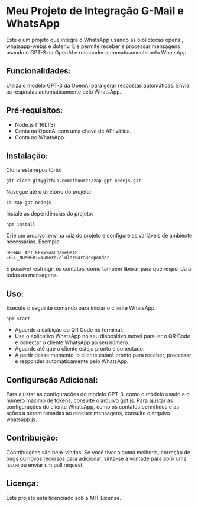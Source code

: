 # Meu Projeto de Integração G-Mail e WhatsApp

Este é um projeto que integra o WhatsApp usando as bibliotecas openai, whatsapp-webjs e dotenv. Ele permite receber e processar mensagens usando o GPT-3 da OpenAI e responder automaticamente pelo WhatsApp.

## Funcionalidades:

Utiliza o modelo GPT-3 da OpenAI para gerar respostas automáticas.
Envia as respostas automaticamente pelo WhatsApp.

## Pré-requisitos:

- Node.js (ˆ16LTS)
- Conta na OpenAI com uma chave de API válida.
- Conta no WhatsApp.

## Instalação:

Clone este repositório:
``` 
git clone git@github.com:thuurzz/zap-gpt-nodejs.git
```
Navegue até o diretório do projeto:
``` 
cd zap-gpt-nodejs
```
Instale as dependências do projeto:
``` 
npm install
```
Crie um arquivo .env na raiz do projeto e configure as variáveis de ambiente necessárias. Exemplo:
``` 
OPENAI_API_KEY=SuaChaveDeAPI
CELL_NUMBER1=NumeroCelularParaResponder
```
É possível restringir os contatos, como também liberar para que responda a todas as mensagens.

## Uso:

Execute o seguinte comando para iniciar o cliente WhatsApp:
``` 
npm start
```
- Aguarde a exibição do QR Code no terminal.
- Use o aplicativo WhatsApp no seu dispositivo móvel para ler o QR Code e conectar o cliente WhatsApp ao seu número.
- Aguarde até que o cliente esteja pronto e conectado.
- A partir desse momento, o cliente estará pronto para receber, processar e responder automaticamente pelo WhatsApp.

## Configuração Adicional:

Para ajustar as configurações do modelo GPT-3, como o modelo usado e o número máximo de tokens, consulte o arquivo gpt.js.
Para ajustar as configurações do cliente WhatsApp, como os contatos permitidos e as ações a serem tomadas ao receber mensagens, consulte o arquivo whatsapp.js.

## Contribuição:

Contribuições são bem-vindas! Se você tiver alguma melhoria, correção de bugs ou novos recursos para adicionar, sinta-se à vontade para abrir uma issue ou enviar um pull request.

## Licença:

Este projeto está licenciado sob a MIT License.